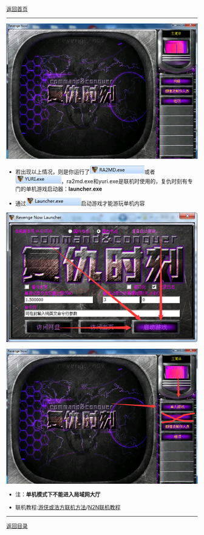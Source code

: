 [返回首页](/index.md)

***

![a](./img/vp1.png ':size=577x392')

- 若出现以上情况，则是你运行了![a](./img/vp2.png)或者![a](./img/vp3.png)，ra2md.exe和yuri.exe是联机时使用的，复仇时刻有专门的单机游戏启动器：**launcher.exe**

- 通过![a](./img/vp4.png)启动游戏才能游玩单机内容

![a](./img/vp5.png)

![a](./img/vp6.png ':size=577x392')


- 注：**单机模式下不能进入局域网大厅**

- 联机教程:[游侠或浩方联机方法](使用第三方对战平台)/[N2N联机教程](使用N2N虚拟局域网进行联机)




***
[返回目录](/QuestionNAnswer/index.md#gaming-problem)
